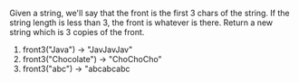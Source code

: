 Given a string, we'll say that the front is the first 3 chars of the string. If the string length is less than 3, the front is whatever is there. Return a new string which is 3 copies of the front.

1.	front3("Java") → "JavJavJav"
1.	front3("Chocolate") → "ChoChoCho"
1.	front3("abc") → "abcabcabc
